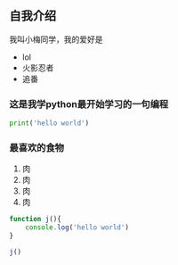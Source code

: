 ## 自我介绍

我叫小梅同学，我的爱好是
* lol
* 火影忍者
* 追番

### 这是我学python最开始学习的一句编程
```python
print('hello world')
```
### 最喜欢的食物
1. 肉
2. 肉
3. 肉
4. 肉

```javascript
function j(){
    console.log('hello world')
}

j()
```
